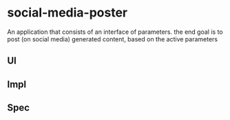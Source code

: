 # social-media-poster
An application that consists of an interface of parameters. the end goal is to post (on social media) generated content, based on the active parameters

## UI

## Impl

## Spec